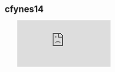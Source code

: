 # cfynes14

<figure><embed src="https://wakatime.com/share/@c8171554-159d-4c64-bb06-721c24f968c0/1181fb41-9cfd-49c1-b176-a3c741370211.svg"></embed>
</figure>



